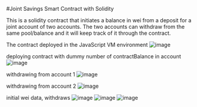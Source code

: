 #Joint Savings Smart Contract with Solidity

This is a solidity contract that initiates a balance in wei from a deposit for a joint account of two accounts.
The two accounts can withdraw from the same pool/balance and it will keep track of it through the contract.



The contract deployed in the JavaScript VM environment
![image](https://user-images.githubusercontent.com/75395061/119217794-7f146780-ba91-11eb-9f5b-f3ca8e1aaa0e.png)

deploying contract with dummy number of contractBalance in account 
![image](https://user-images.githubusercontent.com/75395061/119218507-7c1b7600-ba95-11eb-8538-e32806657290.png)

withdrawing from account 1 
![image](https://user-images.githubusercontent.com/75395061/119218570-d74d6880-ba95-11eb-83cf-7b4b7555b20d.png)

withdrawing from account 2 
![image](https://user-images.githubusercontent.com/75395061/119218597-0237bc80-ba96-11eb-8381-95c7d30db294.png)

initial wei data, withdraws
![image](https://user-images.githubusercontent.com/75395061/119218610-1ed3f480-ba96-11eb-9993-cdffc4670e02.png)
![image](https://user-images.githubusercontent.com/75395061/119218640-46c35800-ba96-11eb-925a-caea4767cf0f.png)
![image](https://user-images.githubusercontent.com/75395061/119218649-50e55680-ba96-11eb-9ea0-7449f9c0d725.png)

